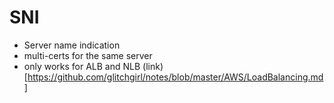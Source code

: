 # SNI

- Server name indication
- multi-certs for the same server
- only works for ALB and NLB (link)[https://github.com/glitchgirl/notes/blob/master/AWS/LoadBalancing.md]
